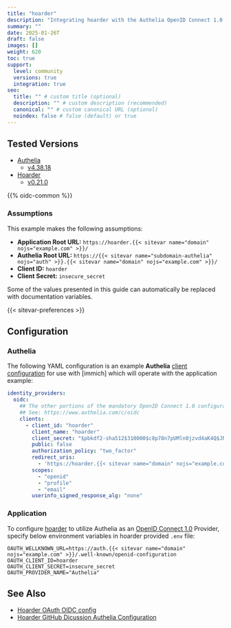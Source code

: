 ```yaml
---
title: "hoarder"
description: "Integrating hoarder with the Authelia OpenID Connect 1.0 Provider."
summary: ""
date: 2025-01-26T
draft: false
images: []
weight: 620
toc: true
support:
  level: community
  versions: true
  integration: true
seo:
  title: "" # custom title (optional)
  description: "" # custom description (recommended)
  canonical: "" # custom canonical URL (optional)
  noindex: false # false (default) or true
---
```


## Tested Versions

- [Authelia]
  - [v4.38.18](https://github.com/authelia/authelia/releases/tag/v4.38.18)
- [Hoarder]
  - [v0.21.0](https://github.com/hoarder-app/hoarder/releases/tag/v0.21.0)

{{% oidc-common %}}

### Assumptions

This example makes the following assumptions:

- **Application Root URL:** `https://hoarder.{{< sitevar name="domain" nojs="example.com" >}}/`
- **Authelia Root URL:** `https://{{< sitevar name="subdomain-authelia" nojs="auth" >}}.{{< sitevar name="domain" nojs="example.com" >}}/`
- **Client ID:** `hoarder`
- **Client Secret:** `insecure_secret`

Some of the values presented in this guide can automatically be replaced with documentation variables.

{{< sitevar-preferences >}}

## Configuration

### Authelia

The following YAML configuration is an example **Authelia** [client configuration] for use with [immich] which will
operate with the application example:

```yaml {title="configuration.yml"}
identity_providers:
  oidc:
    ## The other portions of the mandatory OpenID Connect 1.0 configuration go here.
    ## See: https://www.authelia.com/c/oidc
    clients:
      - client_id: "hoarder"
        client_name: "hoarder"
        client_secret: "$pbkdf2-sha512$310000$c8p78n7pUMln0jzvd4aK4Q$JNRBzwAo0ek5qKn50cFzzvE9RXV88h1wJn5KGiHrD0YKtZaR/nCb2CJPOsKaPK0hjf.9yHxzQGZziziccp6Yng" # The digest of 'insecure_secret'.
        public: false
        authorization_policy: "two_factor"
        redirect_uris:
          - 'https://hoarder.{{< sitevar name="domain" nojs="example.com" >}}/api/auth/callback/custom'
        scopes:
          - "openid"
          - "profile"
          - "email"
        userinfo_signed_response_alg: "none"
```

### Application

To configure [hoarder] to utilize Authelia as an [OpenID Connect 1.0] Provider, specify below environment variables in hoarder provided `.env` file:

```.env
OAUTH_WELLKNOWN_URL=https://auth.{{< sitevar name="domain" nojs="example.com" >}}/.well-known/openid-configuration
OAUTH_CLIENT_ID=hoarder
OAUTH_CLIENT_SECRET=insecure_secret
OAUTH_PROVIDER_NAME="Authelia"
```

## See Also

- [Hoarder OAuth OIDC config](https://docs.hoarder.app/configuration#authentication--signup)
- [Hoarder GitHub Dicussion Authelia Configuration](https://github.com/hoarder-app/hoarder/discussions/419)

[hoarder]: https://hoarder.app/
[Authelia]: https://www.authelia.com
[OpenID Connect 1.0]: ../../openid-connect/introduction.md
[client configuration]: ../../../configuration/identity-providers/openid-connect/clients.md
